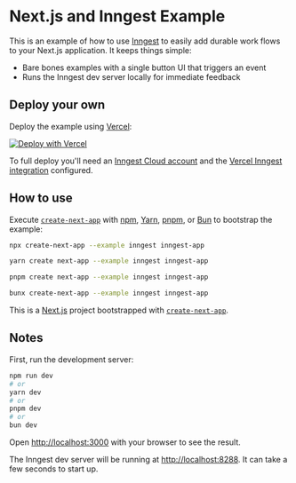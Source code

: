 # Next.js and Inngest Example

This is an example of how to use [Inngest](https://inngest.com) to easily add durable work flows to your Next.js application. It keeps things simple:

- Bare bones examples with a single button UI that triggers an event
- Runs the Inngest dev server locally for immediate feedback

## Deploy your own

Deploy the example using [Vercel](https://vercel.com?utm_source=github&utm_medium=readme&utm_campaign=next-example):

[![Deploy with Vercel](https://vercel.com/button)](https://vercel.com/new/clone?repository-url=https://github.com/vercel/next.js/tree/canary/examples/inngest&project-name=inngest&repository-name=inngest)

To full deploy you'll need an [Inngest Cloud account](https://inngest.com) and the [Vercel Inngest integration](https://vercel.com/integrations/inngest) configured.

## How to use

Execute [`create-next-app`](https://github.com/vercel/next.js/tree/canary/packages/create-next-app) with [npm](https://docs.npmjs.com/cli/init), [Yarn](https://yarnpkg.com/lang/en/docs/cli/create/), [pnpm](https://pnpm.io), or [Bun](https://bun.sh/docs/cli/bunx) to bootstrap the example:

```bash
npx create-next-app --example inngest inngest-app
```

```bash
yarn create next-app --example inngest inngest-app
```

```bash
pnpm create next-app --example inngest inngest-app
```

```bash
bunx create-next-app --example inngest inngest-app
```

This is a [Next.js](https://nextjs.org/) project bootstrapped with [`create-next-app`](https://github.com/vercel/next.js/tree/canary/packages/create-next-app).

## Notes

First, run the development server:

```bash
npm run dev
# or
yarn dev
# or
pnpm dev
# or
bun dev
```

Open [http://localhost:3000](http://localhost:3000) with your browser to see the result.

The Inngest dev server will be running at [http://localhost:8288](http://localhost:8288). It can take a few seconds to start up.
